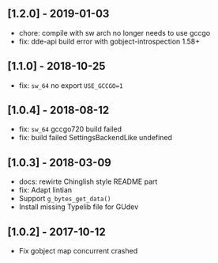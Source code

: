 ## [1.2.0] - 2019-01-03
*   chore: compile with sw arch no longer needs to use gccgo
*   fix: dde-api build error with gobject-introspection 1.58+

## [1.1.0] - 2018-10-25
*   fix: `sw_64` no export `USE_GCCGO=1`

## [1.0.4] - 2018-08-12
*   fix: `sw_64` gccgo720 build failed
*   fix: build failed SettingsBackendLike undefined

## [1.0.3] - 2018-03-09
- docs: rewirte Chinglish style README part
- fix: Adapt lintian
- Support  `g_bytes_get_data()`
- Install missing Typelib file for GUdev

## [1.0.2] - 2017-10-12
- Fix gobject map concurrent crashed
